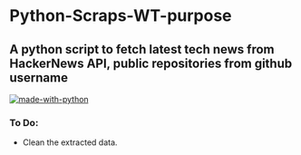 # Python-Scraps-WT-purpose
A python script to fetch latest tech news from HackerNews API, public repositories from github username
-----
[![made-with-python](https://img.shields.io/badge/Made%20with-Python-173680.svg)](https://www.python.org/)
<br/>
### To Do:
* Clean the extracted data.
